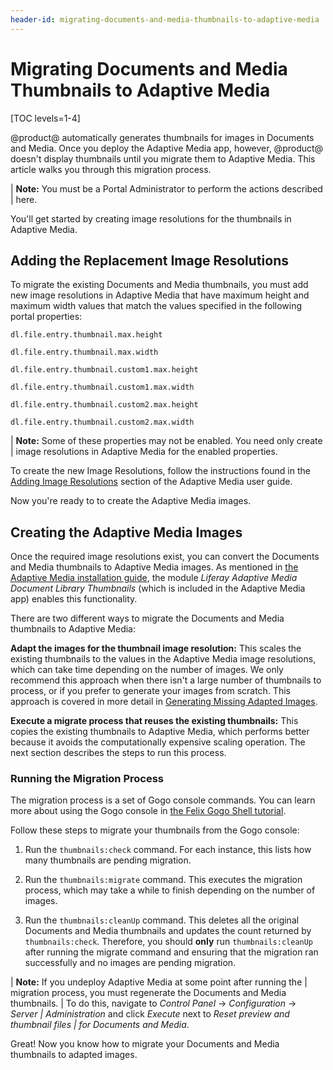 ```yaml
---
header-id: migrating-documents-and-media-thumbnails-to-adaptive-media
---
```


# Migrating Documents and Media Thumbnails to Adaptive Media

[TOC levels=1-4]

@product@ automatically generates thumbnails for images in Documents and Media.
Once you deploy the Adaptive Media app, however, @product@ doesn't display 
thumbnails until you migrate them to Adaptive Media. This article walks you
through this migration process. 

| **Note:** You must be a Portal Administrator to perform the actions described
| here. 

You'll get started by creating image resolutions for the thumbnails in Adaptive 
Media. 

## Adding the Replacement Image Resolutions

To migrate the existing Documents and Media thumbnails, you must add new image 
resolutions in Adaptive Media that have maximum height and maximum width values 
that match the values specified in the following portal properties: 

    dl.file.entry.thumbnail.max.height

    dl.file.entry.thumbnail.max.width

    dl.file.entry.thumbnail.custom1.max.height

    dl.file.entry.thumbnail.custom1.max.width

    dl.file.entry.thumbnail.custom2.max.height

    dl.file.entry.thumbnail.custom2.max.width

| **Note:** Some of these properties may not be enabled. You need only create
| image resolutions in Adaptive Media for the enabled properties. 

To create the new Image Resolutions, follow the instructions found in the 
[Adding Image Resolutions](/docs/7-2/user/-/knowledge_base/u/adding-image-resolutions) 
section of the Adaptive Media user guide. 

Now you're ready to to create the Adaptive Media images. 

## Creating the Adaptive Media Images

Once the required image resolutions exist, you can convert the Documents and 
Media thumbnails to Adaptive Media images. As mentioned in 
[the Adaptive Media installation guide](/docs/7-2/user/-/knowledge_base/u/installing-adaptive-media), 
the module *Liferay Adaptive Media Document Library Thumbnails* (which is 
included in the Adaptive Media app) enables this functionality. 

There are two different ways to migrate the Documents and Media thumbnails to 
Adaptive Media: 

**Adapt the images for the thumbnail image resolution:** This scales the 
existing thumbnails to the values in the Adaptive Media image resolutions, which 
can take time depending on the number of images. We only recommend this approach 
when there isn't a large number of thumbnails to process, or if you prefer to 
generate your images from scratch. This approach is covered in more detail in
[Generating Missing Adapted Images](/docs/7-2/user/-/knowledge_base/u/managing-image-resolutions#generating-missing-adapted-images). 

**Execute a migrate process that reuses the existing thumbnails:** This copies 
the existing thumbnails to Adaptive Media, which performs better because it 
avoids the computationally expensive scaling operation. The next section 
describes the steps to run this process. 

### Running the Migration Process

The migration process is a set of Gogo console commands. You can learn more
about using the Gogo console in 
[the Felix Gogo Shell tutorial](/docs/7-2/reference/-/knowledge_base/r/using-the-felix-gogo-shell). 

Follow these steps to migrate your thumbnails from the Gogo console:

1.  Run the `thumbnails:check` command. For each instance, this lists how many 
    thumbnails are pending migration. 

2.  Run the `thumbnails:migrate` command. This executes the migration process, 
    which may take a while to finish depending on the number of images. 

3.  Run the `thumbnails:cleanUp` command. This deletes all the original 
    Documents and Media thumbnails and updates the count returned by 
    `thumbnails:check`. Therefore, you should **only** run `thumbnails:cleanUp`
    after running the migrate command and ensuring that the migration ran 
    successfully and no images are pending migration. 

| **Note:** If you undeploy Adaptive Media at some point after running the 
| migration process, you must regenerate the Documents and Media thumbnails. 
| To do this, navigate to *Control Panel* &rarr; *Configuration* &rarr; *Server 
| Administration* and click *Execute* next to *Reset preview and thumbnail files 
| for Documents and Media*. 

Great! Now you know how to migrate your Documents and Media thumbnails to 
adapted images. 
